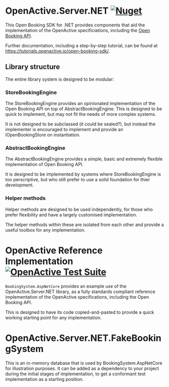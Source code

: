 ﻿
# OpenActive.Server.NET [![Nuget](https://img.shields.io/nuget/v/OpenActive.Server.NET.svg)](https://www.nuget.org/packages/OpenActive.Server.NET/)

This Open Booking SDK for .NET provides components that aid the implementation of the OpenActive specificiations, including the [Open Booking API](https://openactive.io/open-booking-api/EditorsDraft/).

Further documentation, including a step-by-step tutorial, can be found at https://tutorials.openactive.io/open-booking-sdk/.

## Library structure

The entire library system is designed to be modular:

### StoreBookingEngine
The StoreBookingEngine provides an opinionated implementation of the Open Booking API on top of AbstractBookingEngine.
This is designed to be quick to implement, but may not fit the needs of more complex systems.

It is not designed to be subclassed (it could be sealed?), but instead the implementer is encouraged
to implement and provide an IOpenBookingStore on instantiation. 

### AbstractBookingEngine
The AbstractBookingEngine provides a simple, basic and extremely flexible implementation of Open Booking API.

It is designed to be implemented by systems where StoreBookingEngine is too perscriptive, but who still prefer to use a solid foundation for thier development.

### Helper methods
Helper methods are designed to be used independently, for those who prefer flexibility and have a largely customised implementation.

The helper methods within these are isolated from each other and provide a useful toolbox for any implementation.

# OpenActive Reference Implementation [![OpenActive Test Suite](https://github.com/openactive/OpenActive.Server.NET/workflows/OpenActive%20Test%20Suite/badge.svg)](https://openactive.io/OpenActive.Server.NET/certification/)
`BookingSystem.AspNetCore` provides an example use of the OpenActive.Server.NET library, as a fully standards compliant reference implementation of the OpenActive specifications, including the Open Booking API.

This is designed to have its code copied-and-pasted to provide a quick working starting point for any implementation.

# OpenActive.Server.NET.FakeBookingSystem
This is an in-memory database that is used by BookingSystem.AspNetCore for illustration purposes. It can be added as a dependency to your project during the initial stages of implementation, to get a conformant test implementation as a starting position.
